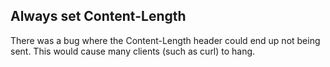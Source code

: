 ## Always set Content-Length

There was a bug where the Content-Length header could end up not being sent. This would cause many clients (such as curl) to hang.
